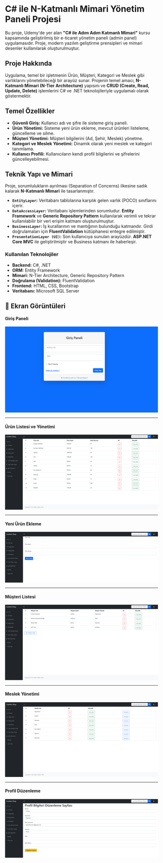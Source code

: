# C# ile N-Katmanlı Mimari Yönetim Paneli Projesi

Bu proje, Udemy'de yer alan **"C# ile Adım Adım Katmanlı Mimari"** kursu kapsamında geliştirilmiş bir e-ticaret yönetim paneli (admin panel) uygulamasıdır. Proje, modern yazılım geliştirme prensipleri ve mimari desenler kullanılarak oluşturulmuştur.

##  Proje Hakkında

Uygulama, temel bir işletmenin Ürün, Müşteri, Kategori ve Meslek gibi varlıklarını yönetebileceği bir arayüz sunar. Projenin temel amacı, **N-Katmanlı Mimari (N-Tier Architecture)** yapısını ve **CRUD (Create, Read, Update, Delete)** işlemlerini C# ve .NET teknolojileriyle uygulamalı olarak göstermektir.

##  Temel Özellikler

* **Güvenli Giriş:** Kullanıcı adı ve şifre ile sisteme giriş paneli.
* **Ürün Yönetimi:** Sisteme yeni ürün ekleme, mevcut ürünleri listeleme, güncelleme ve silme.
* **Müşteri Yönetimi:** Müşteri bilgilerini (Ad, Şehir, Meslek) yönetme.
* **Kategori ve Meslek Yönetimi:** Dinamik olarak yeni meslek ve kategori tanımlama.
* **Kullanıcı Profili:** Kullanıcıların kendi profil bilgilerini ve şifrelerini güncelleyebilmesi.

##  Teknik Yapı ve Mimari

Proje, sorumlulukların ayrılması (Separation of Concerns) ilkesine sadık kalarak **N-Katmanlı Mimari** ile tasarlanmıştır.

* **`EntityLayer`:** Veritabanı tablolarına karşılık gelen varlık (POCO) sınıflarını içerir.
* **`DataAccessLayer`:** Veritabanı işlemlerinden sorumludur. **Entity Framework** ve **Generic Repository Pattern** kullanılarak verimli ve tekrar kullanılabilir bir veri erişim katmanı oluşturulmuştur.
* **`BusinessLayer`:** İş kurallarının ve mantığının bulunduğu katmandır. Girdi doğrulamaları için **FluentValidation** kütüphanesi entegre edilmiştir.
* **`PresentationLayer (UI)`:** Son kullanıcıya sunulan arayüzdür. **ASP.NET Core MVC** ile geliştirilmiştir ve Business katmanı ile haberleşir.

###  Kullanılan Teknolojiler

* **Backend:** C#, .NET
* **ORM:** Entity Framework
* **Mimari:** N-Tier Architecture, Generic Repository Pattern
* **Doğrulama (Validation):** FluentValidation
* **Frontend:** HTML, CSS, Bootstrap
* **Veritabanı:** Microsoft SQL Server

## 📸 Ekran Görüntüleri

#### **Giriş Paneli**
![Giriş Paneli](./images/login.png)

---

#### **Ürün Listesi ve Yönetimi**
![Ürün Listesi](./images/product.png)

---

#### **Yeni Ürün Ekleme**
![Yeni Ürün Ekleme](./images/insert.png)

---

#### **Müşteri Listesi**
![Müşteri Listesi](./images/customer.png)

---

#### **Meslek Yönetimi**
![Meslek Listesi](./images/jobs.png)

---

#### **Profil Düzenleme**
![Profil Düzenleme Sayfası](./images/update.png)


